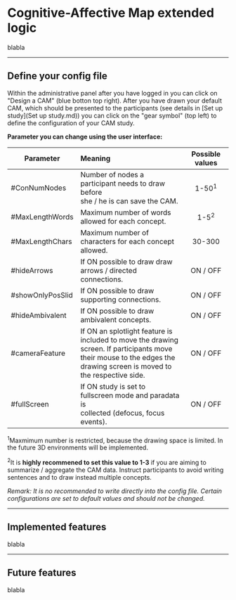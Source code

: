 Cognitive-Affective Map extended logic
=====

blabla

***
Define your config file
------------

Within the administrative panel after you have logged in you can click on "Design a CAM" (blue botton top right). After you have drawn your default CAM, which should be presented to the participants (see details in [Set up study](Set up study.md)) you can click on the "gear symbol" (top left) to define the configuration of your CAM study. 


**Parameter you can change using the user interface:** 

| Parameter   |      Meaning      |  Possible values |
|----------|:-------------|:------:|
| #ConNumNodes    | Number of nodes a participant needs to draw before <br> she / he is can save the CAM. | 1-50<sup>1</sup> |
| #MaxLengthWords | Maximum number of words allowed for each concept.   |  1-5<sup>2</sup> |
| #MaxLengthChars | Maximum number of characters for each concept allowed. | 30-300 |
| #hideArrows | If ON possible to draw draw arrows / directed connections. | ON / OFF |
| #showOnlyPosSlid | If ON possible to draw supporting connections. | ON / OFF |
| #hideAmbivalent | If ON possible to draw ambivalent concepts. | ON / OFF |
| #cameraFeature | If ON  an splotlight feature is included to move the drawing <br> screen. If participants move their mouse to the edges the <br> drawing screen is moved to the respective side. | ON / OFF |
| #fullScreen | If ON study is set to fullscreen mode and paradata is <br> collected (defocus, focus events). | ON / OFF |


<sup>1</sup>Maxmimum number is restricted, because the drawing space is limited. In the future 3D environments will be implemented.

<sup>2</sup>It is **highly recommened to set this value to 1-3** if you are aiming to summarize / aggregate the CAM data. Instruct participants to avoid writing sentences and to draw instead multiple concepts. 

*Remark: It is no recommended to write directly into the config file. Certain configurations are set to default values and should not be changed.*


***
Implemented features
----------------

blabla


***
Future features
----------------

blabla